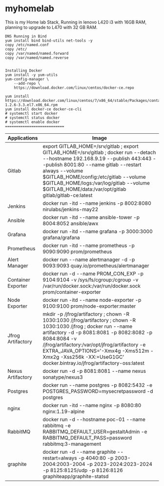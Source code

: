 # myhomelab
This is my Home lab Stack, Running in lenovo L420 i3 with 16GB RAM, planning to upgrade to L470 with 32 GB RAM.
```
DNS Running in Bind
yum install bind bind-utils net-tools -y
copy /etc/named.conf
copy /etc/
copy /var/named/named.forward
copy /var/named/named.reverse


Installing Docker
yum install -y yum-utils 
yum-config-manager \
    --add-repo \
    https://download.docker.com/linux/centos/docker-ce.repo
    
yum install https://download.docker.com/linux/centos/7/x86_64/stable/Packages/containerd.io-1.2.6-3.3.el7.x86_64.rpm    
yum install docker-ce docker-ce-cli
# systemctl start docker 
# systemctl status docker
# systemctl enable docker
===========================
```
| Applications                     | Image                          |
| ------------------------------- | --------------------------------------------- |
| Gitlab  | export GITLAB_HOME=/srv/gitlab ; export GITLAB_HOME=/srv/gitlab ; docker run --detach --hostname 192.168.9.19 --publish 443:443 --publish 8001:80 --name gitlab --restart always --volume $GITLAB_HOME/config:/etc/gitlab --volume $GITLAB_HOME/logs:/var/log/gitlab --volume $GITLAB_HOME/data:/var/opt/gitlab gitlab/gitlab-ce:latest |
| Jenkins        | docker run -itd --name jenkins -p 8002:8080 nirulabs/jenkins-may22 |
| Ansible        | docker run -itd --name ansible-tower -p 8004:8052 ansible/awx |
| Grafana        | docker run -itd --name grafana -p 3000:3000 grafana/grafana |
| Prometheus     | docker run -itd --name prometheus -p  9090:9090 prom/prometheus |
| Alert Manager  | docker run --name alertmanager -d -p 9093:9093 quay.io/prometheus/alertmanager |
| Container Exporter | docker run -d --name PROM_CON_EXP -p 9104:9104 -v /sys/fs/cgroup:/cgroup -v /var/run/docker.sock:/var/run/docker.sock            prom/container-exporter |
| Node Exporter | docker run -itd --name node-exporter -p 9100:9100 prom/node-exporter:master |
| Jfrog Artifactory| mkdir -p /jfrog/artifactory ; chown -R 1030:1030 /jfrog/artifactory ; chown -R 1030:1030 /jfrog ; docker run --name artifactory -d -p 8081:8081 -p 8082:8082 -p 8084:8084   -v /jfrog/artifactory:/var/opt/jfrog/artifactory   -e EXTRA_JAVA_OPTIONS='-Xmx4g -Xms512m -Xmx2g -Xss256k -XX:+UseG1GC' docker.bintray.io/jfrog/artifactory-oss:latest |
| Nexus Artifactory | docker run -d -p 8081:8081 --name nexus sonatype/nexus3 |
| Postgres | docker run --name postgres -p 8082:5432 -e POSTGRES_PASSWORD=mysecretpassword -d postgres |
| nginx| docker run -itd  --name nginx -p 8080:80 nginx:1.19-alpine |
| RabbitMQ | docker run -d --hostname poc-01 --name rabbitmq -e RABBITMQ_DEFAULT_USER=gestaltAdmin -e RABBITMQ_DEFAULT_PASS=password rabbitmq:3-management|
| graphite | docker run -d --name graphite --restart=always -p 4040:80 -p 2003-2004:2003-2004 -p 2023-2024:2023-2024 -p 8125:8125/udp -p 8126:8126               graphiteapp/graphite-statsd |

